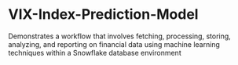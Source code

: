 # VIX-Index-Prediction-Model
Demonstrates a workflow that involves fetching, processing, storing, analyzing, and reporting on financial data using machine learning techniques within a Snowflake database environment
